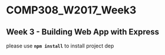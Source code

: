 # COMP308_W2017_Week3
## Week 3 - Building Web App with Express

please use **`npm install`** to install project dep